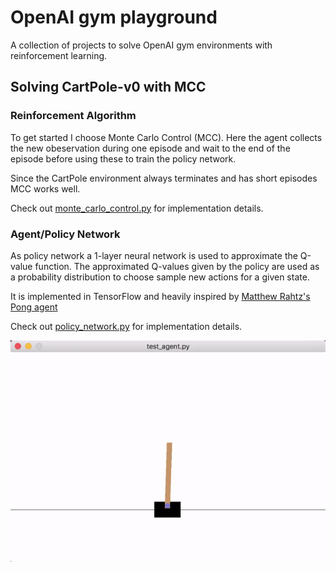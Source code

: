 # OpenAI gym playground
A collection of projects to solve OpenAI gym environments with reinforcement learning.

## Solving CartPole-v0 with MCC

### Reinforcement Algorithm

To get started I choose Monte Carlo Control (MCC). Here the agent collects the new obeservation during one episode and wait to the end of the episode before using these to train the policy network. 

Since the CartPole environment always terminates and has short episodes MCC works well.

Check out [monte_carlo_control.py](./monte_carlo_control.py) for implementation details.

### Agent/Policy Network

As policy network a 1-layer neural network is used to approximate the Q-value function. The approximated Q-values given by the policy are used as a probability distribution to choose sample new actions for a given state.

It is implemented in TensorFlow and heavily inspired by [Matthew Rahtz's Pong agent](https://github.com/mrahtz/tensorflow-rl-pong)

Check out [policy_network.py](./policy_network.py) for implementation details.

![Recording of final agent playing cart pole](./images/cart_pole_solved.gif)


